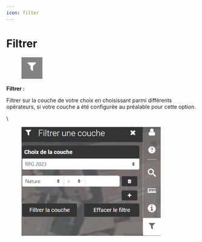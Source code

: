 ```yaml
---
icon: filter
---
```


# Filtrer

<figure><img src="../../../../.gitbook/assets/espace_filtrer_btn.png" alt=""><figcaption></figcaption></figure>

**Filtrer :**

Filtrer sur la couche de votre choix en choisissant parmi différents opérateurs, si votre couche a été configurée au préalable pour cette option.

\


<figure><img src="../../../../.gitbook/assets/espace_filtrer.png" alt="" width="367"><figcaption></figcaption></figure>
